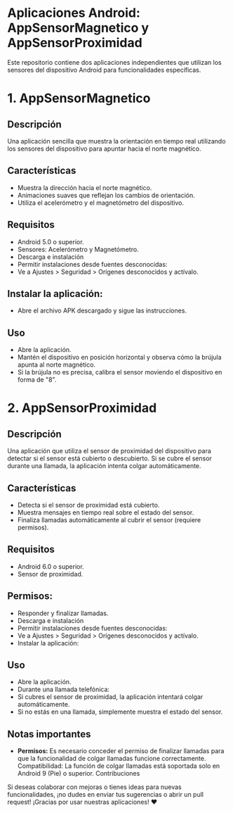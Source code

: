 # Aplicaciones Android: AppSensorMagnetico y AppSensorProximidad

Este repositorio contiene dos aplicaciones independientes que utilizan los sensores del dispositivo Android para funcionalidades específicas.

# 1. AppSensorMagnetico

## Descripción

Una aplicación sencilla que muestra la orientación en tiempo real utilizando los sensores del dispositivo para apuntar hacia el norte magnético.

## Características

- Muestra la dirección hacia el norte magnético.
- Animaciones suaves que reflejan los cambios de orientación.
- Utiliza el acelerómetro y el magnetómetro del dispositivo.

## Requisitos

- Android 5.0 o superior.
- Sensores: Acelerómetro y Magnetómetro.
- Descarga e instalación
- Permitir instalaciones desde fuentes desconocidas:
- Ve a Ajustes > Seguridad > Orígenes desconocidos y actívalo.

## Instalar la aplicación:
- Abre el archivo APK descargado y sigue las instrucciones.

## Uso
- Abre la aplicación.
- Mantén el dispositivo en posición horizontal y observa cómo la brújula apunta al norte magnético.
- Si la brújula no es precisa, calibra el sensor moviendo el dispositivo en forma de "8".

# 2. AppSensorProximidad

## Descripción
Una aplicación que utiliza el sensor de proximidad del dispositivo para detectar si el sensor está cubierto o descubierto. Si se cubre el sensor durante una llamada, la aplicación intenta colgar automáticamente.

## Características
- Detecta si el sensor de proximidad está cubierto.
- Muestra mensajes en tiempo real sobre el estado del sensor.
- Finaliza llamadas automáticamente al cubrir el sensor (requiere permisos).

## Requisitos
- Android 6.0 o superior.
- Sensor de proximidad.

## Permisos:
- Responder y finalizar llamadas.
- Descarga e instalación
- Permitir instalaciones desde fuentes desconocidas:
- Ve a Ajustes > Seguridad > Orígenes desconocidos y actívalo.
- Instalar la aplicación:

## Uso
- Abre la aplicación.
- Durante una llamada telefónica:
- Si cubres el sensor de proximidad, la aplicación intentará colgar automáticamente.
- Si no estás en una llamada, simplemente muestra el estado del sensor.

## Notas importantes

- **Permisos:** Es necesario conceder el permiso de finalizar llamadas para que la funcionalidad de colgar llamadas funcione correctamente.
Compatibilidad: La función de colgar llamadas está soportada solo en Android 9 (Pie) o superior.
Contribuciones

Si deseas colaborar con mejoras o tienes ideas para nuevas funcionalidades, ¡no dudes en enviar tus sugerencias o abrir un pull request!
¡Gracias por usar nuestras aplicaciones! ♥️
